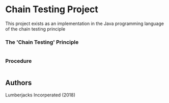 # Chain Testing Project


This project exists as an implementation in the Java programming language of the chain testing principle


### The 'Chain Testing' Principle

```

```


### Procedure

```

```


## Authors

Lumberjacks Incorperated (2018)
